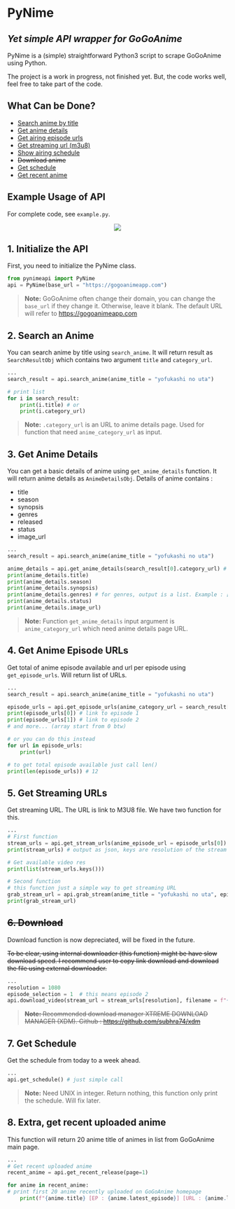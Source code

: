 # PyNime
## _Yet simple API wrapper for GoGoAnime_

PyNime is a (simple) straightforward Python3 script to scrape GoGoAnime using Python.

The project is a work in progress, not finished yet. But, the code works well, feel free to take part of the code.

## What Can be Done?

- [Search anime by title](https://github.com/yoshikuniii/pynime#1-initialize-the-api)
- [Get anime details](https://github.com/yoshikuniii/pynime#2-search-an-anime)
- [Get airing episode urls](https://github.com/yoshikuniii/pynime#3-get-anime-details)
- [Get streaming url (m3u8)](https://github.com/yoshikuniii/pynime#4-get-anime-episode-urls)
- [Show airing schedule](https://github.com/yoshikuniii/pynime#5-get-streaming-urls)
-  ~~Download anime~~
- [Get schedule](https://github.com/yoshikuniii/pynime#7-get-schedule)
- [Get recent anime](https://github.com/yoshikuniii/pynime#8-extra-get-recent-uploaded-anime)

## Example Usage of API

For complete code, see `example.py`.
<p align="center">
<img src="https://github.com/yoshikuniii/pynime/blob/main/pynimeapi/raw/demo.gif"></p> 

## 1. Initialize the API

First, you need to initialize the PyNime class.

```Python
from pynimeapi import PyNime
api = PyNime(base_url = "https://gogoanimeapp.com")
```

> **Note:** GoGoAnime often change their domain, you can change the `base_url` if they change it. Otherwise, leave it blank. The default URL will refer to https://gogoanimeapp.com  

## 2. Search an Anime

You can search anime by title using `search_anime`. It will return result as `SearchResultObj` which contains two argument `title` and `category_url`.

```Python
...
search_result = api.search_anime(anime_title = "yofukashi no uta")

# print list
for i in search_result:
    print(i.title) # or
    print(i.category_url)
```

>  **Note:**  `.category_url` is an URL to anime details page. Used for function that need `anime_category_url` as input.  

## 3. Get Anime Details

You can get a basic details of anime using `get_anime_details` function. It will return anime details as `AnimeDetailsObj`.
Details of anime contains :

- title
- season
- synopsis
- genres
- released
- status
- image_url

```Python
...
search_result = api.search_anime(anime_title = "yofukashi no uta")

anime_details = api.get_anime_details(search_result[0].category_url) # using search_result on index 0
print(anime_details.title)
print(anime_details.season)
print(anime_details.synopsis)
print(anime_details.genres) # for genres, output is a list. Example : ['Comedy', 'Ecchi', 'Slice of Life']
print(anime_details.status)
print(anime_details.image_url)
```

>  **Note:** Function `get_anime_details` input argument is `anime_category_url` which need anime details page URL.  

## 4. Get Anime Episode URLs

Get total of anime episode available and url per episode using `get_episode_urls`. Will return list of URLs.

```Python
...
search_result = api.search_anime(anime_title = "yofukashi no uta")

episode_urls = api.get_episode_urls(anime_category_url = search_result[0].category_url) # again, using search_result on index 0
print(episode_urls[0]) # link to episode 1
print(episode_urls[1]) # link to episode 2
# and more... (array start from 0 btw)

# or you can do this instead
for url in episode_urls:
    print(url)

# to get total episode available just call len()
print(len(episode_urls)) # 12
```

## 5. Get Streaming URLs

Get streaming URL. The URL is link to M3U8 file. We have two function for this.

```Python
...
# First function
stream_urls = api.get_stream_urls(anime_episode_url = episode_urls[0]) # get streaming URL for first episode
print(stream_urls) # output as json, keys are resolution of the stream video

# Get available video res
print(list(stream_urls.keys()))

# Second function
# this function just a simple way to get streaming URL
grab_stream_url = api.grab_stream(anime_title = "yofukashi no uta", episode = 1, resolution = 1080)
print(grab_stream_url)
```

## ~~6. Download~~
Download function is now depreciated, will be fixed in the future.

~~To be clear, using internal downloader (this function) might be have slow download speed. I recommend user to copy link download and download the file using external downloader.~~

```Python
...
resolution = 1080
episode_selection = 1  # this means episode 2
api.download_video(stream_url = stream_urls[resolution], filename = f"{anime_details.title}_EP{episode_selection + 1}_{resolution}p")
```

>  ~~**Note:** Recommended download manager XTREME DOWNLOAD MANAGER (XDM). Github : https://github.com/subhra74/xdm~~  

## 7. Get Schedule

Get the schedule from today to a week ahead.

```python
...
api.get_schedule() # just simple call
```

>  **Note:** Need UNIX in integer. Return nothing, this function only print the schedule. Will fix later.  

## 8. Extra, get recent uploaded anime

This function will return 20 anime title of animes in list from GoGoAnime main page.

```Python
...
# Get recent uploaded anime
recent_anime = api.get_recent_release(page=1)

for anime in recent_anime:
# print first 20 anime recently uploaded on GoGoAnime homepage
    print(f"{anime.title} [EP : {anime.latest_episode}] [URL : {anime.latest_episode_url}]")
```
